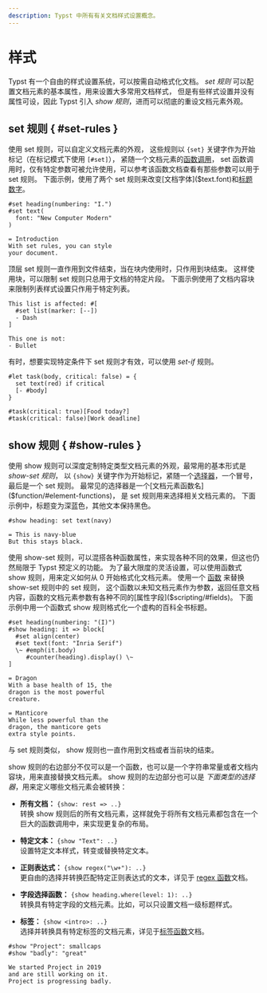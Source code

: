 ```yaml
---
description: Typst 中所有有关文档样式设置概念。
---
```


# 样式

Typst 有一个自由的样式设置系统，可以按需自动格式化文档。
_set 规则_ 可以配置文档元素的基本属性，用来设置大多常用文档样式，
但是有些样式设置并没有属性可设，因此 Typst 引入 _show 规则_，进而可以彻底的重设文档元素外观。

## set 规则 { #set-rules }

使用 set 规则，可以自定义文档元素的外观，
这些规则以 `{set}` 关键字作为开始标记（在标记模式下使用 `[#set]`），
紧随一个文档元素的[函数调用]($function)，
set 函数调用时，仅有特定参数可被允许使用，可以参考该函数文档查看有那些参数可以用于 set 规则。
下面示例，使用了两个 set 规则来改变[文档字体]($text.font)和[标题数字]($heading.numbering)。

```example
#set heading(numbering: "I.")
#set text(
  font: "New Computer Modern"
)

= Introduction
With set rules, you can style
your document.
```

顶层 set 规则一直作用到文件结束，当在块内使用时，只作用到块结束。
这样使用块，可以限制 set 规则只总用于文档的特定片段。
下面示例使用了文档内容块来限制列表样式设置只作用于特定列表。

```example
This list is affected: #[
  #set list(marker: [--])
  - Dash
]

This one is not:
- Bullet
```

有时，想要实现特定条件下 set 规则才有效，可以使用 _set-if_ 规则。

```example
#let task(body, critical: false) = {
  set text(red) if critical
  [- #body]
}

#task(critical: true)[Food today?]
#task(critical: false)[Work deadline]
```

## show 规则 { #show-rules }

使用 show 规则可以深度定制特定类型文档元素的外观，最常用的基本形式是 _show-set 规则_，
以 `{show}` 关键字作为开始标记，紧随一个[选择器]($selector)，一个冒号，最后是一个 set 规则。
最常见的选择器是一个[文档元素函数名]($function/#element-functions)，
是 set 规则用来选择相关文档元素的。
下面示例中，标题变为深蓝色，其他文本保持黑色。

```example
#show heading: set text(navy)

= This is navy-blue
But this stays black.
```

使用 show-set 规则，可以混搭各种函数属性，来实现各种不同的效果，但这也仍然局限于 Typst 预定义的功能。
为了最大限度的灵活设置，可以使用函数式 show 规则，用来定义如何从 0 开始格式化文档元素。
使用一个 [函数]($function) 来替换 show-set 规则中的 set 规则，
这个函数以未知文档元素作为参数，返回任意文档内容，函数的文档元素参数有各种不同的[属性字段]($scripting/#fields)。
下面示例中用一个函数式 show 规则格式化一个虚构的百科全书标题。

```example
#set heading(numbering: "(I)")
#show heading: it => block[
  #set align(center)
  #set text(font: "Inria Serif")
  \~ #emph(it.body)
     #counter(heading).display() \~
]

= Dragon
With a base health of 15, the
dragon is the most powerful
creature.

= Manticore
While less powerful than the
dragon, the manticore gets
extra style points.
```

与 set 规则类似， show 规则也一直作用到文档或者当前块的结束。

show 规则的右边部分不仅可以是一个函数，也可以是一个字符串常量或者文档内容块，用来直接替换文档元素。
show 规则的左边部分也可以是 _下面类型的选择器_，用来定义哪些文档元素会被转换：

- **所有文档：** `{show: rest => ..}` \
  转换 show 规则后的所有文档元素，这样就免于将所有文档元素都包含在一个巨大的函数调用中，来实现更复杂的布局。

- **特定文本：** `{show "Text": ..}` \
  设置特定文本样式，转变或替换特定文本。

- **正则表达式：** `{show regex("\w+"): ..}` \
  更自由的选择并转换匹配特定正则表达式的文本，详见于 [regex 函数]($regex)文档。

- **字段选择函数：** `{show heading.where(level: 1): ..}` \
  转换具有特定字段的文档元素。比如，可以只设置文档一级标题样式。

- **标签：** `{show <intro>: ..}` \
  选择并转换具有特定标签的文档元素，详见于[标签函数]($label)文档。

```example
#show "Project": smallcaps
#show "badly": "great"

We started Project in 2019
and are still working on it.
Project is progressing badly.
```
